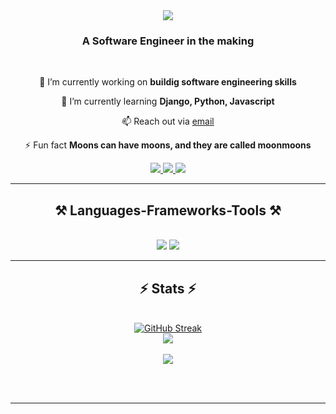 <div align="center">
    <img src="https://readme-typing-svg.herokuapp.com/?font=Righteous&size=35&center=true&vCenter=true&width=500&height=70&duration=4000&lines=Hi+There!+👋;+I'm+Tracey+Kaburu!;" />
</div>

<h3 align="center">A Software Engineer in the making</h3>

<br/>

<div align="center">
 
 🔭 I’m currently working on **buildig software engineering skills**
 
 🌱 I’m currently learning **Django, Python, Javascript**

 📫 Reach out via [email](**traceymwendwa@gmail.com**)

⚡ Fun fact **Moons can have moons, and they are called moonmoons**

 </div>
 
<div align="center"> 
    <a href="https://linkedin.com/in/tracey-kaburu" target="_blank">
     <img src="https://img.shields.io/badge/LinkedIn-0077B5?style=for-the-badge&logo=linkedin&logoColor=white" target="_blank" />
  </a>
  <a href="https://twitter.com/kaburu_tracey" target="_blank">
    <img src="https://img.shields.io/badge/Twitter-1DA1F2?style=for-the-badge&logo=twitter&logoColor=white" />
  </a>
  <a href="https://tkcodes.hashnode.dev/" target="_blank">
     <img src="https://img.shields.io/badge/Hashnode-2962FF?style=for-the-badge&logo=hashnode&logoColor=white" target="_blank" /> <!-- sqlite, safari, google-chrome are other good icon options -->
  </a>
</div>

 <hr/>
 
<h2 align="center">⚒️ Languages-Frameworks-Tools ⚒️</h2>
<br/>
<div align="center">
    <img src="https://skillicons.dev/icons?i=html,css,javascript,python,django,c,mysql" />
    <img src="https://skillicons.dev/icons?i=vscode,github,git" /><br>
</div>

<hr/>

<h2 align="center">⚡ Stats ⚡</h2> 
<br>
<div align=center>
  <a href="https://git.io/streak-stats"><img src="https://streak-stats.demolab.com?user=tkaburu&theme=transparent&date_format=j%20M%5B%20Y%5D" alt="GitHub Streak" /></a> <br>
  <a href="https://git.io/streak-stats"><img src="https://github-readme-stats.vercel.app/api?username=tkaburu&show_icons=true&rank_icon=github&theme=transparent" /></a>
  <br/>
  <br/>
  <a href="https://git.io/streak-stats"><img src="https://github-readme-stats.vercel.app/api/top-langs/?username=tkaburu&size_weight=0.5&count_weight=0.5&theme=transparent" /></a>
</div>

<br/><br/>

<hr/>

<br/>


<br/>